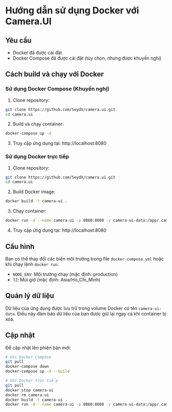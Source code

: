 # Hướng dẫn sử dụng Docker với Camera.UI

## Yêu cầu
- Docker đã được cài đặt
- Docker Compose đã được cài đặt (tùy chọn, nhưng được khuyến nghị)

## Cách build và chạy với Docker

### Sử dụng Docker Compose (Khuyến nghị)

1. Clone repository:
```bash
git clone https://github.com/SeydX/camera.ui.git
cd camera.ui
```

2. Build và chạy container:
```bash
docker-compose up -d
```

3. Truy cập ứng dụng tại: http://localhost:8080

### Sử dụng Docker trực tiếp

1. Clone repository:
```bash
git clone https://github.com/SeydX/camera.ui.git
cd camera.ui
```

2. Build Docker image:
```bash
docker build -t camera-ui .
```

3. Chạy container:
```bash
docker run -d --name camera-ui -p 8080:8080 -v camera-ui-data:/app/.camera.ui camera-ui
```

4. Truy cập ứng dụng tại: http://localhost:8080

## Cấu hình

Bạn có thể thay đổi các biến môi trường trong file `docker-compose.yml` hoặc khi chạy lệnh `docker run`:

- `NODE_ENV`: Môi trường chạy (mặc định: production)
- `TZ`: Múi giờ (mặc định: Asia/Ho_Chi_Minh)

## Quản lý dữ liệu

Dữ liệu của ứng dụng được lưu trữ trong volume Docker có tên `camera-ui-data`. Điều này đảm bảo dữ liệu của bạn được giữ lại ngay cả khi container bị xóa.

## Cập nhật

Để cập nhật lên phiên bản mới:

```bash
# Với Docker Compose
git pull
docker-compose down
docker-compose up -d --build

# Với Docker trực tiếp
git pull
docker stop camera-ui
docker rm camera-ui
docker build -t camera-ui .
docker run -d --name camera-ui -p 8080:8080 -v camera-ui-data:/app/.camera.ui camera-ui
``` 